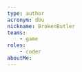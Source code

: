 ```yaml
---
type: author
acronym: dbu
nickname: BrokenButler
teams:
    - game
roles: 
    - coder
aboutMe:
---
```

